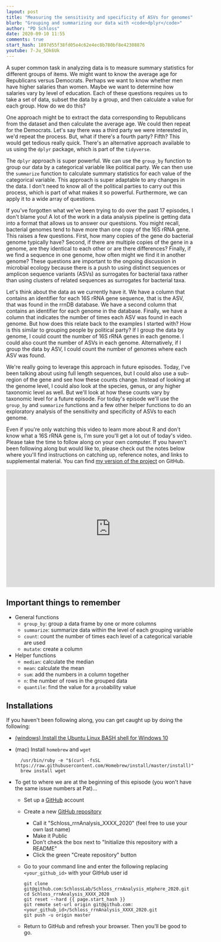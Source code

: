 ```yaml
---
layout: post
title: "Measuring the sensitivity and specificity of ASVs for genomes"
blurb: "Grouping and summarizing our data with <code>dplyr</code>"
author: "PD Schloss"
date: 2020-09-10 11:55
comments: true
start_hash: 1897d55f38fd05e4c62e4ec8b780bf8e42308876
youtube: 7-Ju_5Dk6Uk
---
```


A super common task in analyzing data is to measure summary statistics for different groups of items. We might want to know the average age for Republicans versus Democrats. Perhaps we want to know whether men have higher salaries than women. Maybe we want to determine how salaries vary by level of education. Each of these questions requires us to take a set of data, subset the data by a group, and then calculate a value for each group. How do we do this?

One approach might be to extract the data corresponding to Republicans from the dataset and then calculate the average age. We could then repeat for the Democrats. Let's say there was a third party we were interested in, we'd repeat the process. But, what if there's a fourth party? Fifth? This would get tedious really quick. There's an alternative approach available to us using the `dplyr` package, which is part of the `tidyverse`.

The `dplyr` approach is super powerful. We can use the `group_by` function to group our data by a categorical variable like political party. We can then use the `summarize` function to calculate summary statistics for each value of the categorical variable. This approach is super adaptable to any changes in the data. I don't need to know all of the political parties to carry out this process, which is part of what makes it so powerful. Furthermore, we can apply it to a wide array of questions.

If you've forgotten what we've been trying to do over the past 17 episodes, I don't blame you! A lot of the work in a data analysis pipeline is getting data into a format that allows us to answer our questsions. You might recall, bacterial genomes tend to have more than one copy of the 16S rRNA gene. This raises a few questions. First, how many copies of the gene do bacterial genome typically have? Second, if there are multiple copies of the gene in a genome, are they identical to each other or are there differences? Finally, if we find a sequence in one genome, how often might we find it in another genome? These questions are important to the ongoing discussion in microbial ecology because there is a push to using distinct sequences or amplicon sequence variants (ASVs) as surrogates for bacterial taxa rather than using clusters of related sequences as surrogates for bacterial taxa.

Let's think about the data as we currently have it. We have a column that contains an identifier for each 16S rRNA gene sequence, that is the ASV, that was found in the rrnDB database. We have a second column that contains an identifier for each genome in the database. Finally, we have a column that indicates the number of times each ASV was found in each genome. But how does this relate back to the examples I started with? How is this similar to grouping people by political party? If I group the data by genome, I could count the number of 16S rRNA genes in each genome. I could also count the number of ASVs in each genome. Alternatively, if I group the data by ASV, I could count the number of genomes where each ASV was found.

We're really going to leverage this approach in future episodes. Today, I've been talking about using full length sequences, but I could also use a sub-region of the gene and see how these counts change. Instead of looking at the genome level, I could also look at the species, genus, or any higher taxonomic level as well. But we'll look at how these counts vary by taxonomic level for a future episode. For today's episode we'll use the `group_by` and `summarize` functions and a few other helper functions to do an exploratory analysis of the sensitivity and specificity of ASVs to each genome.

Even if you're only watching this video to learn more about R and don't know what a 16S rRNA gene is, I'm sure you'll get a lot out of today's video. Please take the time to follow along on your own computer. If you haven't been following along but would like to, please check out the notes below where you'll find instructions on catching up, reference notes, and links to supplemental material. You can find [my version of the project](https://github.com/SchlossLab/Schloss_rrnAnalysis_mSphere_2020) on GitHub.



<iframe style="margin: 0 auto;display:block;" width="560" height="315" src="https://www.youtube.com/embed/{{ page.youtube }}" frameborder="0" allow="accelerometer; autoplay; encrypted-media; gyroscope; picture-in-picture" allowfullscreen></iframe>



## Important things to remember

* General functions
  - `group_by`: group a data frame by one or more columns
  - `summarize`: summarize data within the level of each grouping variable
  - `count`: count the number of times each level of a categorical variable are used
  - `mutate`: create a column
* Helper functions
  - `median`: calculate the median
  - `mean`: calculate the mean
  - `sum`: add the numbers in a column together
  - `n`: the number of rows in the grouped data
  - `quantile`: find the value for a `prob`ability value


## Installations

If you haven't been following along, you can get caught up by doing the following:

* [(windows) Install the Ubuntu Linux BASH shell for Windows 10](https://itsfoss.com/install-bash-on-windows/)
* (mac) Install `homebrew` and `wget`
  ```
	/usr/bin/ruby -e "$(curl -fsSL https://raw.githubusercontent.com/Homebrew/install/master/install)"
	brew install wget
	```

* To get to where we are at the beginning of this episode (you won't have the same issue numbers at Pat)...
  - Set up a [GitHub](https://www.github.com) account
  - Create a new [GitHub repository](https://github.com/new)
    - Call it "Schloss_rrnAnalysis_XXXX_2020" (feel free to use your own last name)
    - Make it Public
    - Don't check the box next to "Initialize this repository with a README"
    - Click the green "Create repository" button
  - Go to your command line and enter the following replacing `<your_github_id>` with your GitHub user id

		git clone git@github.com:SchlossLab/Schloss_rrnAnalysis_mSphere_2020.git
		cd Schloss_rrnAnalysis_XXXX_2020
		git reset --hard {{ page.start_hash }}
		git remote set-url origin git@github.com:<your_github_id>/Schloss_rrnAnalysis_XXXX_2020.git
		git push -u origin master

  - Return to GitHub and refresh your browser. Then you'll be good to go.
